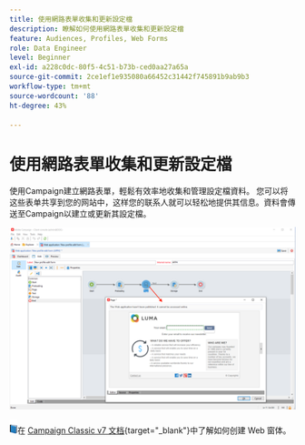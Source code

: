 ```yaml
---
title: 使用網路表單收集和更新設定檔
description: 瞭解如何使用網路表單收集和更新設定檔
feature: Audiences, Profiles, Web Forms
role: Data Engineer
level: Beginner
exl-id: a228c0dc-80f5-4c51-b73b-ced0aa27a65a
source-git-commit: 2ce1ef1e935080a66452c31442f745891b9ab9b3
workflow-type: tm+mt
source-wordcount: '88'
ht-degree: 43%

---
```


# 使用網路表單收集和更新設定檔

使用Campaign建立網路表單，輕鬆有效率地收集和管理設定檔資料。 您可以将这些表单共享到您的网站中，这样您的联系人就可以轻松地提供其信息。資料會傳送至Campaign以建立或更新其設定檔。

![](assets/web-form-page.png)

![](../assets/do-not-localize/book.png)在 [Campaign Classic v7 文档](https://experienceleague.adobe.com/docs/campaign-classic/using/designing-content/web-forms/about-web-forms.html?lang=zh-Hans){target="_blank"}中了解如何创建 Web 窗体。
